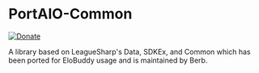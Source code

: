 # PortAIO-Common
[![Donate](https://img.shields.io/badge/Donate-PayPal-green.svg)](https://www.paypal.com/cgi-bin/webscr?cmd=_s-xclick&hosted_button_id=DZSQBFWWV9WEN)

A library based on LeagueSharp's Data, SDKEx, and Common which has been ported for EloBuddy usage and is maintained by Berb.
